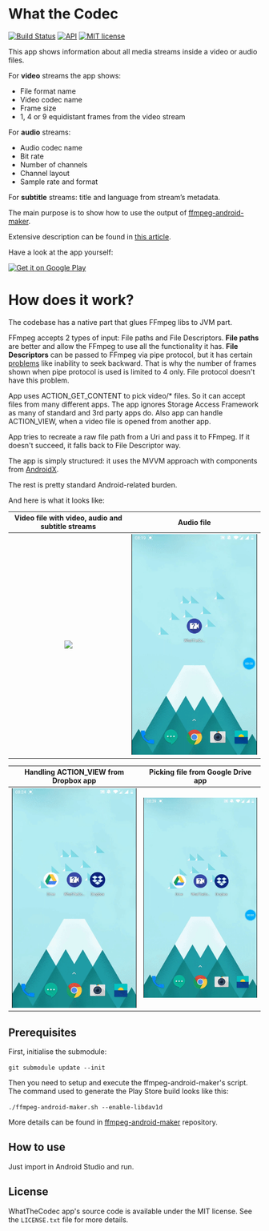 # What the Codec

[![Build Status](https://travis-ci.org/Javernaut/WhatTheCodec.svg?branch=master)](https://travis-ci.org/Javernaut/WhatTheCodec)
[![API](https://img.shields.io/badge/API-16%2B-brightgreen.svg?style=flat)](https://android-arsenal.com/api?level=16)
[![MIT license](http://img.shields.io/badge/license-MIT-blue.svg)](https://github.com/Javernaut/WhatTheCodec/blob/master/LICENSE.txt)

This app shows information about all media streams inside a video or audio files.

For **video** streams the app shows: 
* File format name
* Video codec name 
* Frame size
* 1, 4 or 9 equidistant frames from the video stream

For **audio** streams: 
* Audio codec name
* Bit rate
* Number of channels
* Channel layout
* Sample rate and format

For **subtitle** streams: title and language from stream’s metadata.
  
The main purpose is to show how to use the output of [ffmpeg-android-maker](https://github.com/Javernaut/ffmpeg-android-maker).

Extensive description can be found in [this article](https://proandroiddev.com/a-story-about-ffmpeg-in-android-part-ii-integration-55fb217251f0).

Have a look at the app yourself:

[<img src="https://play.google.com/intl/en_us/badges/images/generic/en_badge_web_generic.png" alt="Get it on Google Play" height="90">](https://play.google.com/store/apps/details?id=com.javernaut.whatthecodec)

# How does it work?

The codebase has a native part that glues FFmpeg libs to JVM part.  

FFmpeg accepts 2 types of input: File paths and File Descriptors. **File paths** are better and allow the FFmpeg to use all the functionality it has. **File Descriptors** can be passed to FFmpeg via pipe protocol, but it has certain [problems](https://ffmpeg.org/ffmpeg-protocols.html#pipe) like inability to seek backward. That is why the number of frames shown when pipe protocol is used is limited to 4 only. File protocol doesn't have this problem.  

App uses ACTION_GET_CONTENT to pick video/* files. So it can accept files from many different apps. The app ignores Storage Access Framework as many of standard and 3rd party apps do. Also app can handle ACTION_VIEW, when a video file is opened from another app.  
 
App tries to recreate a raw file path from a Uri and pass it to FFmpeg. If it doesn't succeed, it falls back to File Descriptor way.  

The app is simply structured: it uses the MVVM approach with components from [AndroidX](https://developer.android.com/jetpack/androidx).   
  
The rest is pretty standard Android-related burden.  

And here is what it looks like:

| Video file with video, audio and subtitle streams | Audio file |
| :---:  | :---: |
| <img src="images/video.gif"> | <img src="images/audio.gif"> |

| Handling ACTION_VIEW from Dropbox app | Picking file from Google Drive app |
| :---:  | :---: |
| <img src="images/dropbox.gif"> | <img src="images/drive.gif"> |

## Prerequisites

First, initialise the submodule:  

`git submodule update --init`  
  
Then you need to setup and execute the ffmpeg-android-maker's script. The command used to generate the Play Store build looks like this:

`./ffmpeg-android-maker.sh --enable-libdav1d`

More details can be found in [ffmpeg-android-maker](https://github.com/Javernaut/ffmpeg-android-maker) repository.  

## How to use

Just import in Android Studio and run.

## License

WhatTheCodec app's source code is available under the MIT license. See the `LICENSE.txt` file for more details.
